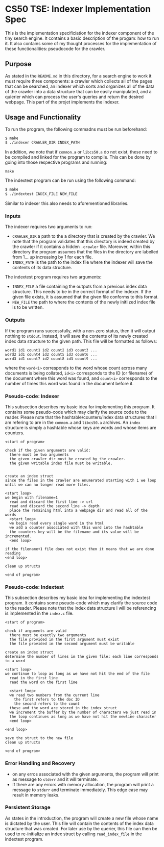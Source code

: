 # CS50 TSE: Indexer Implementation Spec
This is the implementation specificiation for the indexer component of the tiny search engine.
It contains a basic description of the progam: how to run it. It also contains some of my
thought processes for the implementation of these functionalities: pseudocode for the crawler.

## Purpose
As stated in the `README.md` in this directory, for a search engine to work it must require
three components: a crawler which collects all of the pages that can be searched, an indexer
which sorts and organizes all of the data of the crawler into a data structure that can
be easily manipulated, and a quierier which can process the user's queries and return the 
desired webpage. This part of the projet implements the indexer.

## Usage and Functionality
To run the program, the following commadns must be run beforehand:
```bash
$ make
$ ./indexer CRAWLER_DIR INDEX_PATH
```
In addition, we note that if `common.a` or `libcs50.a` do not exist, these need to be compiled 
and linked for the program to compile. This can be done by going into those respective programs
and running:
```
make
```

The indextest program can be run using the following command:
```bash
$ make 
$ ./indextest INDEX_FILE NEW_FILE
```
Similar to indexer this also needs to aforementioned libraries. 

### Inputs
The indexer requires two arguments to run:
- `CRAWLER_DIR` a path to the a directory that is created by the crawler. We note that the program
validates that this directory is indeed created by the crawler if it contains a hidden `.crawler`
file. Moreover, within this directory the program assumes that the files in the directory are
labelled from 1... up increasing by 1 for each file.
- `INDEX_PATH` is the path to the index file where the indexer will save the contents of its 
data structure.

The indextest program requires two arguments:
- `INDEX_FILE` a file containing the outputs from a previous index data structure. This needs
to be in the correct format of the indexer. If the given file exists, it is assumed that the given file
conforms to this format.
- `NEW_FILE` the path to where the contents of the newly initlized index file is to be written.

### Outputs
If the program runs successfully, with a non-zero status, then it will output nothing to `stdout`. 
Instead, it will save the contents of its newly created index data structure to the given path.
This file will be formatted as follows:
```
word1 id1 count1 id2 count2 id3 count3 ...
word2 id1 count4 id2 count5 id3 count6 ...
word3 id1 count7 id2 count8 id3 count9 ...
```

where the `word<i>` corresponds to the word whose count across many documents is being collated, 
`id<i>` corresponds to the ID (or filename) of the document where this word was found, and 
`count<i>` corresponds to the number of times this word was found in the document before it.

### Pseudo-code: Indexer
This subsection describes my basic idea for implementing this program. It contains some pseudo-code
which may clarify the source code to the reader.
Please note that the hashtable/counters/index data structures that I am refering to are in the
`common.a` and `libcs50.a` archives. An `index` structure is simply a hashtable whose keys are words and whose items are counters.

```
<start of program>

check if the given arguments are valid:
  there must be two arguments
  the given crawler dir must be created by the crawler.
  the given writable index file must be writable.


create an index struct
since the files in the crawler are enumerated starting with 1 we loop 
until we can no longer read more files.

<start loop>
we begin with filename=1
  read and discard the first line -> url
  read and discard the second line -> depth
  place the remaining html into a webpage dir and read all of the words
  <start loop>
  we begin read every single word in the html
  we add a counter associated with this word into the hashtable
  the counters key will be the filename and its value will be incremented.
  <end loop>

if the filename+1 file does not exist then it means that we are done reading
<end loop>

clean up structs

<end of program>
```

### Pseudo-code: Indextest
This subsection describes my basic idea for implementing the indextest program. It contains some 
pseudo-code which may clarify the source code to the reader.
Please note that the index data structure I will be referencing is implemented in the `index.c` file.
```
<start of program>

check if arguments are valid
  there must be exactly two arguments
  the file provided in the first argument must exist
  the file provided in the second argument must be writable

create an index struct
determine the number of lines in the given file: each line corresponds to a word

<start loop>
we continue to loop as long as we have not hit the end of the file
  read in the first line
  read the word on the first line
  
  <start loop>
  we read two numbers from the current line
    the first refers to the doc ID
    the second refers to the count
  these and the word are stored in the index struct
  we increment the buffer by the number of characters we just read in
  the loop continues as long as we have not hit the newline character
  <end loop>

<end loop>

save the struct to the new file
clean up structs

<end of program>
```

### Error Handling and Recovery
- on any erros associated with the given arguments, the program will print as message
to `stderr` and it will terminate.
- If there are any errors with memory allocation, the program will print a message to
`stderr` and terminate immediately. This edge case may result in memory leaks.

### Persistent Storage
As states in the introduction, the program will create a new file whose name is 
dictated by the user. This file will contain the contents of the index data structure
that was created. For later use by the querier, this file can then be used to 
re-initialize an index struct by calling `read_index_file` in the indextest program.
